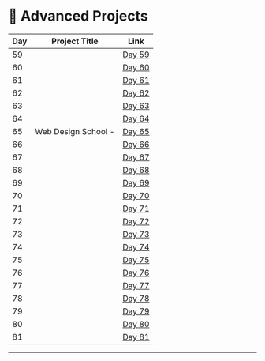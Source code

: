 # 📅 Advanced Projects

| Day | Project Title                   | Link                      |
|-----|---------------------------------|---------------------------|
| 59  |                                 | [Day 59](d59/README.md)   |
| 60  |                                 | [Day 60](d60/README.md)   |
| 61  |                                 | [Day 61](d61/README.md)   |
| 62  |                                 | [Day 62](d62/README.md)   |
| 63  |                                 | [Day 63](d63/README.md)   |
| 64  |                                 | [Day 64](d64/README.md)   |
| 65  | Web Design School -             | [Day 65](d65/README.md)   |
| 66  |                                 | [Day 66](d66/README.md)   |
| 67  |                                 | [Day 67](d67/README.md)   |
| 68  |                                 | [Day 68](d68/README.md)   |
| 69  |                                 | [Day 69](d69/README.md)   |
| 70  |                                 | [Day 70](d70/README.md)   |
| 71  |                                 | [Day 71](d71/README.md)   |
| 72  |                                 | [Day 72](d72/README.md)   |
| 73  |                                 | [Day 73](d73/README.md)   |
| 74  |                                 | [Day 74](d74/README.md)   |
| 75  |                                 | [Day 75](d75/README.md)   |
| 76  |                                 | [Day 76](d76/README.md)   |
| 77  |                                 | [Day 77](d77/README.md)   |
| 78  |                                 | [Day 78](d78/README.md)   |
| 79  |                                 | [Day 79](d79/README.md)   |
| 80  |                                 | [Day 80](d80/README.md)   |
| 81  |                                 | [Day 81](d81/README.md)   |





    


---